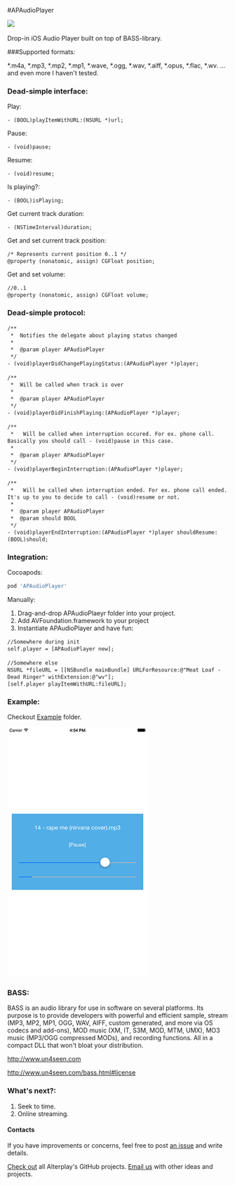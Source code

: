 #APAudioPlayer

<img src="https://dl.dropboxusercontent.com/u/2334198/APAudioPlayer-git-teaser.png">

Drop-in iOS Audio Player built on top of BASS-library. 

###Supported formats:

*.m4a,
*.mp3,
*.mp2, 
*.mp1,
*.wave,
*.ogg,
*.wav, 
*.aiff,
*.opus,
*.flac,
*.wv.
... and even more I haven't tested.

### Dead-simple interface:


Play:

```objc
- (BOOL)playItemWithURL:(NSURL *)url;
```

Pause:

```objc
- (void)pause;
```

Resume:

```objc
- (void)resume;
```

Is playing?:

```objc
- (BOOL)isPlaying;
```

Get current track duration:

```objc
- (NSTimeInterval)duration;
```

Get and set current track position:

```objc
/* Represents current position 0..1 */
@property (nonatomic, assign) CGFloat position;
```

Get and set volume:

```objc
//0..1
@property (nonatomic, assign) CGFloat volume;
```

### Dead-simple protocol:

```objc
/**
 *  Notifies the delegate about playing status changed
 *
 *  @param player APAudioPlayer
 */
- (void)playerDidChangePlayingStatus:(APAudioPlayer *)player;

/**
 *  Will be called when track is over
 *
 *  @param player APAudioPlayer
 */
- (void)playerDidFinishPlaying:(APAudioPlayer *)player;

/**
 *   Will be called when interruption occured. For ex. phone call. Basically you should call - (void)pause in this case.
 *
 *  @param player APAudioPlayer
 */
- (void)playerBeginInterruption:(APAudioPlayer *)player;

/**
 *   Will be called when interruption ended. For ex. phone call ended. It's up to you to decide to call - (void)resume or not.
 *
 *  @param player APAudioPlayer
 *  @param should BOOL
 */
- (void)playerEndInterruption:(APAudioPlayer *)player shouldResume:(BOOL)should;

```


### Integration:

Cocoapods:
```ruby
pod 'APAudioPlayer'
```

Manually:

1. Drag-and-drop APAudioPlaeyr folder into your project.
2. Add AVFoundation.framework to your project
3. Instantiate APAudioPlayer and have fun:

```objc
//Somewhere during init
self.player = [APAudioPlayer new];

//Somewhere else
NSURL *fileURL = [[NSBundle mainBundle] URLForResource:@"Meat Loaf - Dead Ringer" withExtension:@"wv"];
[self.player playItemWithURL:fileURL];
```

### Example:

Checkout [Example](https://github.com/Alterplay/APAudioPlayer/tree/master/APAudioPlayerExample) folder.

![Screenshot](/screenshots/scr1.png)

### BASS:

BASS is an audio library for use in software on several platforms. Its purpose is to provide developers with powerful and efficient sample, stream (MP3, MP2, MP1, OGG, WAV, AIFF, custom generated, and more via OS codecs and add-ons), MOD music (XM, IT, S3M, MOD, MTM, UMX), MO3 music (MP3/OGG compressed MODs), and recording functions. All in a compact DLL that won't bloat your distribution.

http://www.un4seen.com

http://www.un4seen.com/bass.html#license

### What's next?:

1. Seek to time.
2. Online streaming.

#### Contacts

If you have improvements or concerns, feel free to post [an issue](https://github.com/Alterplay/APAudioPlayer/issues) and write details.

[Check out](https://github.com/Alterplay) all Alterplay's GitHub projects.
[Email us](mailto:hello@alterplay.com?subject=From%20GitHub%20APAddressBook) with other ideas and projects.
